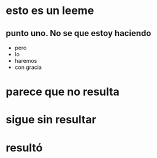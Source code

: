 # esto es un leeme
## punto uno. No se que estoy haciendo
- pero
- lo
- haremos
- con gracia

# parece que no resulta
 
# sigue sin resultar

# resultó